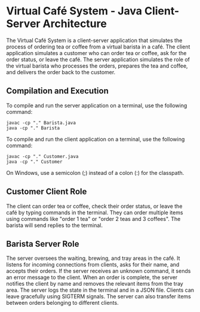 # Virtual Café System - Java Client-Server Architecture

The Virtual Café System is a client-server application that simulates the process of ordering tea or coffee from a virtual barista in a café. The client application simulates a customer who can order tea or coffee, ask for the order status, or leave the café. The server application simulates the role of the virtual barista who processes the orders, prepares the tea and coffee, and delivers the order back to the customer.

## Compilation and Execution

To compile and run the server application on a terminal, use the following command:

    javac -cp "." Barista.java
    java -cp "." Barista

To compile and run the client application on a terminal, use the following command:

    javac -cp "." Customer.java
    java -cp "." Customer

On Windows, use a semicolon (;) instead of a colon (:) for the classpath.

## Customer Client Role

The client can order tea or coffee, check their order status, or leave the café by typing commands in the terminal. They can order multiple items using commands like "order 1 tea" or "order 2 teas and 3 coffees". The barista will send replies to the terminal.

## Barista Server Role

The server oversees the waiting, brewing, and tray areas in the café. It listens for incoming connections from clients, asks for their name, and accepts their orders. If the server receives an unknown command, it sends an error message to the client. When an order is complete, the server notifies the client by name and removes the relevant items from the tray area. The server logs the state in the terminal and in a JSON file. Clients can leave gracefully using SIGTERM signals. The server can also transfer items between orders belonging to different clients.
